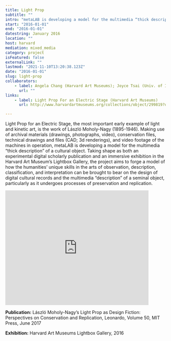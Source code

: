 ```yaml
---
title: Light Prop
subtitle: ""
intro: "metaLAB is developing a model for the multimedia “thick description” of a cultural object\t: <em>Light Prop for an Electric Stage</em>, the work of László Moholy-Nagy (1895-1946) and an early example of light and kinetic art."
start: "2016-01-01"
end: "2016-01-01"
datestring: January 2016
location: ""
host: harvard
mediation: mixed_media
category: project
isFeatured: false
externalLink: ""
lastmod: "2021-11-10T13:20:38.123Z"
date: "2016-01-01"
slug: light-prop
collaborators:
    - label: Angela Chang (Harvard Art Museums); Joyce Tsai (Univ. of Iowa)
      url: ""
links:
    - label: Light Prop For an Electric Stage (Harvard Art Museums)
      url: http://www.harvardartmuseums.org/collections/object/299819?q=light+prop

---
```

Light Prop for an Electric Stage, the most important early example of light and kinetic art, is the work of László Moholy-Nagy (1895-1946). Making use of archival materials (drawings, photographs, video), conservation files, technical drawings and files (CAD; 3d renderings), and video footage of the machines in operation, metaLAB is developing a model for the multimedia “thick description” of a cultural object. Taking shape as both an experimental digital scholarly publication and an immersive exhibition in the Harvard Art Museum’s Lightbox Gallery, the project aims to forge a model of how the humanities’ unique skills in the arts of observation, description, classification, and interpretation can be brought to bear on the design of digital cultural records and the multimedia “description” of a seminal object, particularly as it undergoes processes of preservation and replication.

<iframe src="https://player.vimeo.com/video/174445269" width="450" height="360" frameborder="0" allow="autoplay; fullscreen" allowfullscreen></iframe>

**Publication:**
László Moholy-Nagy’s Light Prop as Design Fiction: Perspectives on Conservation and Replication, Leonardo, Volume 50, MIT Press, June 2017

**Exhibition:**
Harvard Art Museums Lightbox Gallery, 2016